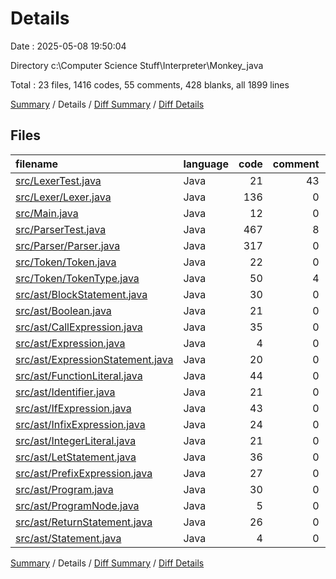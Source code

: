 # Details

Date : 2025-05-08 19:50:04

Directory c:\\Computer Science Stuff\\Interpreter\\Monkey_java

Total : 23 files,  1416 codes, 55 comments, 428 blanks, all 1899 lines

[Summary](results.md) / Details / [Diff Summary](diff.md) / [Diff Details](diff-details.md)

## Files
| filename | language | code | comment | blank | total |
| :--- | :--- | ---: | ---: | ---: | ---: |
| [src/LexerTest.java](/src/LexerTest.java) | Java | 21 | 43 | 11 | 75 |
| [src/Lexer/Lexer.java](/src/Lexer/Lexer.java) | Java | 136 | 0 | 22 | 158 |
| [src/Main.java](/src/Main.java) | Java | 12 | 0 | 5 | 17 |
| [src/ParserTest.java](/src/ParserTest.java) | Java | 467 | 8 | 149 | 624 |
| [src/Parser/Parser.java](/src/Parser/Parser.java) | Java | 317 | 0 | 70 | 387 |
| [src/Token/Token.java](/src/Token/Token.java) | Java | 22 | 0 | 8 | 30 |
| [src/Token/TokenType.java](/src/Token/TokenType.java) | Java | 50 | 4 | 16 | 70 |
| [src/ast/BlockStatement.java](/src/ast/BlockStatement.java) | Java | 30 | 0 | 10 | 40 |
| [src/ast/Boolean.java](/src/ast/Boolean.java) | Java | 21 | 0 | 10 | 31 |
| [src/ast/CallExpression.java](/src/ast/CallExpression.java) | Java | 35 | 0 | 9 | 44 |
| [src/ast/Expression.java](/src/ast/Expression.java) | Java | 4 | 0 | 3 | 7 |
| [src/ast/ExpressionStatement.java](/src/ast/ExpressionStatement.java) | Java | 20 | 0 | 9 | 29 |
| [src/ast/FunctionLiteral.java](/src/ast/FunctionLiteral.java) | Java | 44 | 0 | 13 | 57 |
| [src/ast/Identifier.java](/src/ast/Identifier.java) | Java | 21 | 0 | 9 | 30 |
| [src/ast/IfExpression.java](/src/ast/IfExpression.java) | Java | 43 | 0 | 13 | 56 |
| [src/ast/InfixExpression.java](/src/ast/InfixExpression.java) | Java | 24 | 0 | 9 | 33 |
| [src/ast/IntegerLiteral.java](/src/ast/IntegerLiteral.java) | Java | 21 | 0 | 9 | 30 |
| [src/ast/LetStatement.java](/src/ast/LetStatement.java) | Java | 36 | 0 | 11 | 47 |
| [src/ast/PrefixExpression.java](/src/ast/PrefixExpression.java) | Java | 27 | 0 | 11 | 38 |
| [src/ast/Program.java](/src/ast/Program.java) | Java | 30 | 0 | 10 | 40 |
| [src/ast/ProgramNode.java](/src/ast/ProgramNode.java) | Java | 5 | 0 | 4 | 9 |
| [src/ast/ReturnStatement.java](/src/ast/ReturnStatement.java) | Java | 26 | 0 | 14 | 40 |
| [src/ast/Statement.java](/src/ast/Statement.java) | Java | 4 | 0 | 3 | 7 |

[Summary](results.md) / Details / [Diff Summary](diff.md) / [Diff Details](diff-details.md)